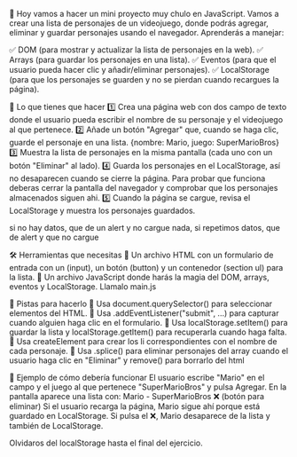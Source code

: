 🚀 Hoy vamos a hacer un mini proyecto muy chulo en JavaScript. Vamos a crear una lista de personajes de un videojuego, donde podrás agregar, eliminar y guardar personajes usando el navegador. Aprenderás a manejar:

✅ DOM (para mostrar y actualizar la lista de personajes en la web).
✅ Arrays (para guardar los personajes en una lista).
✅ Eventos (para que el usuario pueda hacer clic y añadir/eliminar personajes).
✅ LocalStorage (para que los personajes se guarden y no se pierdan cuando recargues la página).

📝 Lo que tienes que hacer
1️⃣ Crea una página web con dos campo de texto donde el usuario pueda escribir el nombre de su personaje y el videojuego al que pertenece.
2️⃣ Añade un botón "Agregar" que, cuando se haga clic, guarde el personaje en una lista. {nombre: Mario, juego: SuperMarioBros}
3️⃣ Muestra la lista de personajes en la misma pantalla (cada uno con un botón "Eliminar" al lado).
4️⃣ Guarda los personajes en el LocalStorage, así no desaparecen cuando se cierre la página. Para probar que funciona deberas cerrar la pantalla del navegador y comprobar que los personajes almacenados siguen ahi.
5️⃣ Cuando la página se cargue, revisa el LocalStorage y muestra los personajes guardados.

si no hay datos, que de un alert y no cargue nada, si repetimos datos, que de alert y que no cargue

🛠️ Herramientas que necesitas
🔹 Un archivo HTML con un formulario de entrada con un (input), un botón (button) y un contenedor (section ul) para la lista.
🔹 Un archivo JavaScript donde harás la magia del DOM, arrays, eventos y LocalStorage. Llamalo main.js

🎯 Pistas para hacerlo
🔹 Usa document.querySelector() para seleccionar elementos del HTML.
🔹 Usa .addEventListener("submit", ...) para capturar cuando alguien haga clic en el formulario.
🔹 Usa localStorage.setItem() para guardar la lista y localStorage.getItem() para recuperarla cuando haga falta.
🔹 Usa createElement para crear los li correspondientes con el nombre de cada personaje.
🔹 Usa .splice() para eliminar personajes del array cuando el usuario haga clic en "Eliminar" y remove() para borrarlo del html

📌 Ejemplo de cómo debería funcionar
El usuario escribe "Mario" en el campo y el juego al que pertenece "SuperMarioBros" y pulsa Agregar.
En la pantalla aparece una lista con:
Mario - SuperMarioBros ❌ (botón para eliminar)
Si el usuario recarga la página, Mario sigue ahí porque está guardado en LocalStorage.
Si pulsa el ❌, Mario desaparece de la lista y también de LocalStorage.

Olvidaros del localStorage hasta el final del ejercicio.
